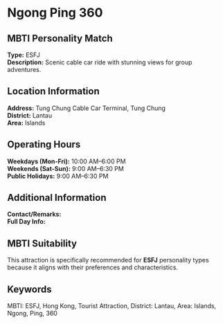 # Ngong Ping 360

## MBTI Personality Match
**Type:** ESFJ  
**Description:** Scenic cable car ride with stunning views for group adventures.

## Location Information
**Address:** Tung Chung Cable Car Terminal, Tung Chung  
**District:** Lantau  
**Area:** Islands

## Operating Hours
**Weekdays (Mon-Fri):** 10:00 AM–6:00 PM  
**Weekends (Sat-Sun):** 9:00 AM–6:30 PM  
**Public Holidays:** 9:00 AM–6:30 PM

## Additional Information
**Contact/Remarks:**   
**Full Day Info:** 

## MBTI Suitability
This attraction is specifically recommended for **ESFJ** personality types because it aligns with their preferences and characteristics.

## Keywords
MBTI: ESFJ, Hong Kong, Tourist Attraction, District: Lantau, Area: Islands, Ngong, Ping, 360
